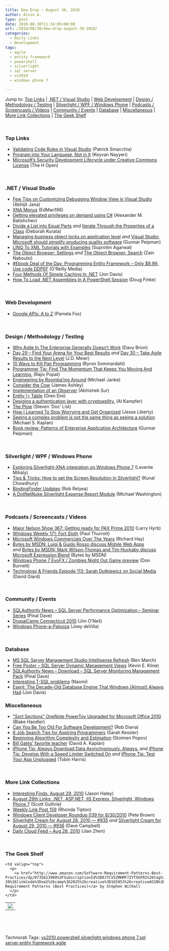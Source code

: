 ```yaml
---
title: Dew Drop – August 30, 2010
author: Alvin A.
type: post
date: 2010-08-30T11:34:05+00:00
url: /2010/08/30/dew-drop-august-30-2010/
categories:
  - Daily Links
  - Development
tags:
  - agile
  - entity framework
  - powershell
  - silverlight
  - sql server
  - vs2010
  - windows phone 7

---
```

Jump to: [Top Links][1] | [.NET / Visual Studio][2] | [Web Development][3] | [Design / Methodology / Testing][4] | [Silverlight / WPF / Windows Phone][5] | [Podcasts / Screencasts / Videos][6] | [Community / Events][7] | [Database][8] | [Miscellaneous][9] | [More Link Collections][10] | [The Geek Shelf][11] 

&#160;

### <a name="top"></a>Top Links

  * [Validating Code Rules in Visual Studio][12] (Patrick Smacchia)
  * [Program into Your Language, Not in It][13] (Keyvan Nayyeri)
  * <a href="http://www.h-online.com/open/news/item/Microsoft-s-Security-Development-Lifecycle-under-Creative-Commons-License-1068172.html" target="_blank">Microsoft&#8217;s Security Development Lifecycle under Creative Commons License</a> (The H Open)

&#160;

### <a name="dotnet"></a>.NET / Visual Studio

  * [Few Tips on Customizing Debugging Window View in Visual Studio][14] (Abhijit Jana)
  * [XNA Menus][15] (EdMan196)
  * [Getting elevated privileges on demand using C#][16] (Alexander M. Batishchev)
  * [Divide a List into Equal Parts][17] _and_&#160;[Iterate Through the Properties of a Class][18] (Deborah Kurata)
  * [Managing business object locks on application level][19] _and_&#160;[Visual Studio: Microsoft should simplify producing quality software][20] (Gunnar Peipman)
  * [LINQ To XML Tutorials with Examples][21] (Suprotim Agarwal)
  * [The Object Browser: Settings][22] _and_&#160;[The Object Browser: Search][23] (Zain Naboulsi)
  * [#Ebook Deal of the Day: Programming Entity Framework &#8211; Only $9.99. Use code DDPEF][24] (O&#8217;Reilly Media)
  * [Four Methods Of Simple Caching In .NET][25] (Jon Davis)
  * [How To Load .NET Assemblies In A PowerShell Session][26] (Doug Finke)

&#160;

### <a name="web"></a>Web Development

  * [Google APIs: A to Z][27] (Pamela Fox)

&#160;

### <a name="design"></a>Design / Methodology / Testing

  * [Why Agile In The Enterprise Generally Doesn’t Work][28] (Davy Brion)
  * [Day 29 – Find Your Arena for Your Best Results][29] _and_&#160;[Day 30 – Take Agile Results to the Next Level][30] (J.D. Meier)
  * <a href="http://www.awkwardcoder.com/index.php/2010/08/27/10-ways-to-kill-pair-programming/" target="_blank">10 Ways to Kill Pair Programming</a> (Byron Sommardahl)
  * [Programmer Tip: Find The Momentum That Keeps You Moving And Learning.][31] (Rajiv Popat)
  * [Engineering by Roomba’ing Around][32] (Michael Janke)
  * [Consider the Cow][33] (James Ashley)
  * [Implementation of an Observer][34] (Abhishek Sur)
  * [Entity != Table][35] (Oren Eini)
  * [Desiging a authentication layer with cryptoagility.][36] (Al Kampfer)
  * [The Plow][37] (Steven ‘Doc’ List)
  * [How I Learned To Stop Worrying and Get Organized][38] (Jesse Liberty)
  * [Seeing a complex problem is not the same thing as seeing a solution][39] (Michael S. Kaplan)
  * [Book review: Patterns of Enterprise Application Architecture][40] (Gunnar Peipman)

&#160;

### <a name="silverlight"></a>Silverlight / WPF / Windows Phone

  * [Exploring Silverlight-XNA integration on Windows Phone 7][41] (Levente Mihály)
  * [Tips & Tricks: How to get the Screen Resolution in Silverlight?][42] (Kunal Chowdhury)
  * [BindingFinder Updates][43] (Rob Relyea)
  * [A DotNetNuke Silverlight Expense Report Module][44] (Michael Washington)

&#160;

### <a name="podcasts"></a>Podcasts / Screencasts / Videos

  * <a href="http://feedproxy.google.com/~r/MajorNelsonblogcast/~3/9MdvRtbsfWQ/show-367-getting-ready-for-pax-prime-2010.aspx" target="_blank">Major Nelson Show 367: Getting ready for PAX Prime 2010</a> (Larry Hyrb)
  * [Windows Weekly 171: Fort Sloth][45] (Paul Thurrott)
  * [Microsoft Windows Commercials Over The Years][46] (Richard Hay)
  * [Bytes by MSDN: Luigi & Guido Rosso discuss Mobile Web Apps][47] _and_&#160;[Bytes by MSDN: Mark Wilson-Thomas and Tim Huckaby discuss Microsoft Expression Blend][48] (Bytes by MSDN)
  * [Windows Phone 7 EvoFX / Zombies Night Out Game preview][49] (Don Burnett)
  * [Technology & Friends Episode 113: Sarah Dutkiewicz on Social Media][50] (David Giard)

&#160;

### <a name="events"></a>Community / Events

  * [SQLAuthority News – SQL Server Performance Optimization – Seminar Series][51] (Pinal Dave)
  * [DrupalCamp Connecticut 2010][52] (Jim O’Neil)
  * [Windows Phone-a-Palooza][53] (Joey deVilla)

&#160;

### <a name="db"></a>Database

  * [MS SQL Server Management Studio Intellisense Refresh][54] (Ben March)
  * [Free Poster – SQL Server Dynamic Management Views][55] (Kevin E. Kline)
  * [SQLAuthority News – Download – SQL Server Monitoring Management Pack][56] (Pinal Dave)
  * [Interesting T-SQL problems][57] (Naomi)
  * [Esent: The Decade-Old Database Engine That Windows (Almost) Always Had][58] (Jon Davis)

<a name="sp"></a>

### <a name="misc"></a>Miscellaneous

  * ["Sort Sections" OneNote PowerToy Upgraded for Microsoft Office 2010][59] (Blake Handler)
  * [Can You Be Too Old For Software Development?][60] (Rob Diana)
  * [6 Job Search Tips for Aspiring Programmers][61] (Sarah Kessler)
  * [Beginning Algorithm Complexity and Estimation][62] (Stoimen Popov)
  * <a href="http://money.cnn.com/2010/08/23/technology/sal_khan_academy.fortune/index.htm" target="_blank">Bill Gates&#8217; favorite teacher</a> (David A. Kaplan)
  * [iPhone Tip: Always Download Data Asynchronously. Always.][63] _and_&#160;[iPhone Tip: Develop With a Speed Limiter Switched On][64] _and_&#160;[iPhone Tip: Test Your App Unplugged][65] (Tobin Harris)

&#160;

### <a name="links"></a>More Link Collections

  * [Interesting Finds: August 29, 2010][66] (Jason Haley)
  * [August 29th Links: .NET, ASP.NET, IIS Express, Silverlight, Windows Phone 7][67] (Scott Guthrie)
  * [Weekly Link Post 159][68] (Rhonda Tipton)
  * [Windows Client Developer Roundup 039 for 8/30/2010][69] (Pete Brown)
  * [Silverlight Cream for August 28, 2010 &#8212; #935][70] _and_&#160;[Silverlight Cream for August 29, 2010 &#8212; #936][71] (Dave Campbell)
  * [Daily Cloud Feed &#8211; Aug 28, 2010][72] (Jian Zhen)

&#160;

### <a name="shelf"></a>The Geek Shelf

<table border="0" cellspacing="0" cellpadding="0">
  <tr>
    <td>
      <img data-recalc-dims="1" decoding="async" src="https://i0.wp.com/ecx.images-amazon.com/images/I/41qtLVhf%252BsL._SL160_.jpg?w=660" />
    </td>
    
    <td valign="top">
      <p>
        <a href="http://www.amazon.com/Software-Requirement-Patterns-Best-Practices/dp/0735623988%3FSubscriptionId%3D0JTCV5ZMHMF7ZYTXGFR2%26tag%3Dbrdicr-20%26linkCode%3Dxm2%26camp%3D2025%26creative%3D165953%26creativeASIN%3D0735623988">Software Requirement Patterns (Best Practices)</a> by Stephen Withall
      </p>
    </td>
  </tr>
</table>

&#160;

<div style="padding-bottom: 0px; margin: 0px; padding-left: 0px; padding-right: 0px; display: inline; float: none; padding-top: 0px" id="scid:C16BAC14-9A3D-4c50-9394-FBFEF7A93539:3c7a1858-bdcc-493c-85d0-e49b6c9ee2e5" class="wlWriterEditableSmartContent">
  <!--dotnetkickit-->
</div>

&#160;

<div style="padding-bottom: 0px; margin: 0px; padding-left: 0px; padding-right: 0px; display: inline; float: none; padding-top: 0px" id="scid:0767317B-992E-4b12-91E0-4F059A8CECA8:dd668b4d-dac3-4362-805f-0d54876efc4a" class="wlWriterEditableSmartContent">
  Technorati Tags: <a href="http://technorati.com/tags/vs2010" rel="tag">vs2010</a>,<a href="http://technorati.com/tags/powershell" rel="tag">powershell</a>,<a href="http://technorati.com/tags/silverlight" rel="tag">silverlight</a>,<a href="http://technorati.com/tags/windows+phone+7" rel="tag">windows phone 7</a>,<a href="http://technorati.com/tags/sql+server" rel="tag">sql server</a>,<a href="http://technorati.com/tags/entity+framework" rel="tag">entity framework</a>,<a href="http://technorati.com/tags/agile" rel="tag">agile</a>
</div>

 [1]: https://morningdew-bpc6g3a0fgaxdxcu.eastus2-01.azurewebsites.net/#top
 [2]: https://morningdew-bpc6g3a0fgaxdxcu.eastus2-01.azurewebsites.net/#dotnet
 [3]: https://morningdew-bpc6g3a0fgaxdxcu.eastus2-01.azurewebsites.net/#web
 [4]: https://morningdew-bpc6g3a0fgaxdxcu.eastus2-01.azurewebsites.net/#design
 [5]: https://morningdew-bpc6g3a0fgaxdxcu.eastus2-01.azurewebsites.net/#silverlight
 [6]: https://morningdew-bpc6g3a0fgaxdxcu.eastus2-01.azurewebsites.net/#podcasts
 [7]: https://morningdew-bpc6g3a0fgaxdxcu.eastus2-01.azurewebsites.net/#events
 [8]: https://morningdew-bpc6g3a0fgaxdxcu.eastus2-01.azurewebsites.net/#db
 [9]: https://morningdew-bpc6g3a0fgaxdxcu.eastus2-01.azurewebsites.net/#misc
 [10]: https://morningdew-bpc6g3a0fgaxdxcu.eastus2-01.azurewebsites.net/#links
 [11]: https://morningdew-bpc6g3a0fgaxdxcu.eastus2-01.azurewebsites.net/#shelf
 [12]: http://codebetter.com/blogs/patricksmacchia/archive/2010/08/29/validating-code-rules-in-visual-studio.aspx
 [13]: http://nayyeri.net/program-into-your-language-not-in-it
 [14]: http://abhijitjana.net/2010/08/29/few-tips-on-customizing-debugging-window-view-in-visual-studio/
 [15]: http://www.codeproject.com/KB/graphics/XNA_Menus.aspx
 [16]: http://www.codeproject.com/KB/vista-security/ElevatedPrivilegesDemand.aspx
 [17]: http://msmvps.com/blogs/deborahk/archive/2010/08/28/divide-a-list-into-equal-parts.aspx
 [18]: http://msmvps.com/blogs/deborahk/archive/2010/08/28/iterate-through-the-properties-of-a-class.aspx
 [19]: http://feedproxy.google.com/~r/gunnarpeipman/~3/o8nXYsV8cmk/managing-business-object-locks-on-application-level.aspx
 [20]: http://feedproxy.google.com/~r/gunnarpeipman/~3/UPIzMcY2kkk/visual-studio-microsoft-should-simplify-producing-quality-software.aspx
 [21]: http://feedproxy.google.com/~r/netCurryRecentArticles/~3/5Mhs85smlvA/ShowArticle.aspx
 [22]: http://feedproxy.google.com/~r/zainnab/~3/Drmkg3YNc1M/the-object-browser-settings-vstiptool0080.aspx
 [23]: http://feedproxy.google.com/~r/zainnab/~3/uciyWM3P-mw/the-object-browser-search-vstiptool0081.aspx
 [24]: http://feeds.oreilly.com/~r/oreilly/news/~3/LUsEyMiV4Z4/
 [25]: http://feedproxy.google.com/~r/stimpy77/~3/E5-eHNii-SE/post.aspx
 [26]: http://feedproxy.google.com/~r/DevelopmentInABlink/~3/qhvxJXyfSww/
 [27]: http://feedproxy.google.com/~r/ProgrammableWeb/~3/ksjEYBiJYOQ/
 [28]: http://feedproxy.google.com/~r/davybrion/~3/o3AVa-5l0k8/
 [29]: http://feedproxy.google.com/~r/SourcesOfInsight/~3/fQEEzgapKPA/
 [30]: http://feedproxy.google.com/~r/SourcesOfInsight/~3/mvtXTLIm3CA/
 [31]: http://www.thousandtyone.com/blog/ProgrammerTipFindTheMomentumThatKeepsYouMovingAndLearning.aspx
 [32]: http://feedproxy.google.com/~r/LastInFirstOut/~3/XJq7uQZ5Ccg/engineering-by-roombaing-around.html
 [33]: http://www.imaginativeuniversal.com/blog/post.aspx?id=232f283c-67b2-4e5e-9502-1d3bc0850766
 [34]: http://feedproxy.google.com/~r/abhisheksur/WTgI/~3/BiQf9cjP1ZA/implementation-of-observer.html
 [35]: http://feedproxy.google.com/~r/AyendeRahien/~3/HdqLRwTm02k/entity-table.aspx
 [36]: http://feedproxy.google.com/~r/AlkampferEng/~3/zpJkTBlSv7Q/
 [37]: http://www.stevenlist.com/blog/2010/08/28/the-plow/
 [38]: http://jesseliberty.com/2010/08/29/how-i-learned-to-stop-worrying-and-get-organized/
 [39]: http://blogs.msdn.com/b/michkap/archive/2010/08/29/10039797.aspx
 [40]: http://feedproxy.google.com/~r/gunnarpeipman/~3/O1pRh7XhEfQ/book-review-patterns-of-enterprise-application-architecture.aspx
 [41]: http://feedproxy.google.com/~r/silverlightshow/~3/TUAjvE_zRDY/Exploring-Silverlight-XNA-integration-on-Windows-Phone-7.aspx
 [42]: http://feedproxy.google.com/~r/kunal2383/~3/LIuKO4vSQ4g/tips-tricks-how-to-get-screen.html
 [43]: http://blogs.windowsclient.net/rob_relyea/archive/2010/08/29/bindingfinder-updates.aspx
 [44]: http://openlightgroup.net/Blog/tabid/58/EntryId/122/A-DotNetNuke-Silverlight-Expense-Report-Module.aspx
 [45]: http://www.winsupersite.com/podcast#171
 [46]: http://www.windowsobserver.com/2010/08/29/microsoft-windows-over-commercials-over-the-years/
 [47]: http://channel9.msdn.com/posts/Bytes+by+MSDN/Bytes-by-MSDN-Luigi--Guido-Rosso-discuss-Mobile-Web-Apps/
 [48]: http://channel9.msdn.com/posts/Bytes+by+MSDN/Bytes-by-MSDN-Mark-Wilson-Thomas-and-Tim-Huckaby-discuss-Microsoft-Expression-Blend/
 [49]: http://feedproxy.google.com/~r/d4dotnet/~3/0ZelbKzCjuw/post.aspx
 [50]: http://feedproxy.google.com/~r/TechnologyAndFriends/~3/97dRBA4ia8I/tf113.aspx
 [51]: http://blog.sqlauthority.com/2010/08/30/sqlauthority-news-sql-server-performance-optimization-seminar-series/
 [52]: http://blogs.msdn.com/b/jimoneil/archive/2010/08/29/drupalcamp-connecticut-2010.aspx
 [53]: http://www.globalnerdy.com/2010/08/29/windows-phone-a-palooza/
 [54]: http://www.benmarch.com/blog/2010/08/29/ms-sql-server-management-studio-intellisense-refresh/
 [55]: http://www.sqlservercentral.com/blogs/kevinekline/archive/2010/08/29/free-poster-_1320_-sql-server-dynamic-management-views.aspx
 [56]: http://blog.sqlauthority.com/2010/08/29/sqlauthority-news-download-sql-server-monitoring-management-pack/
 [57]: http://blogs.lessthandot.com/index.php/DataMgmt/DataDesign/interesting-t-sql-problems
 [58]: http://feedproxy.google.com/~r/stimpy77/~3/BIx-An6KOn4/post.aspx
 [59]: http://bhandler.spaces.live.com/Blog/cns!70F64BC910C9F7F3!8981.entry
 [60]: http://feedproxy.google.com/~r/RegularGeek/~3/WufSLJ1TXYQ/
 [61]: http://feedproxy.google.com/~r/Mashable/~3/1gj9DCO63ZA/
 [62]: http://feedproxy.google.com/~r/stoimenblog/~3/DcM_HLx8QFU/
 [63]: http://feedproxy.google.com/~r/blog_of_tobin/~3/i9r-5qxaEOM/
 [64]: http://feedproxy.google.com/~r/blog_of_tobin/~3/JI34ChzsC-A/
 [65]: http://feedproxy.google.com/~r/blog_of_tobin/~3/xSr_8K9Lfo8/
 [66]: http://jasonhaley.com/blog/post.aspx?id=7022d408-3b5c-43dd-b76b-d76a1daff268
 [67]: http://weblogs.asp.net/scottgu/archive/2010/08/29/august-29th-links-net-asp-net-iis-express-silverlight-windows-phone-7.aspx
 [68]: http://rhondatipton.net/2010/08/29/weekly-link-post-159/
 [69]: http://feedproxy.google.com/~r/PeteBrown/~3/K9zBHEjCB_E/windows-client-developer-roundup-039-for-8-30-2010
 [70]: http://geekswithblogs.net/WynApseTechnicalMusings/archive/2010/08/28/141534.aspx
 [71]: http://geekswithblogs.net/WynApseTechnicalMusings/archive/2010/08/29/141543.aspx
 [72]: http://cloudfeed.net/2010/08/28/daily-cloud-feed-aug-28-2010/